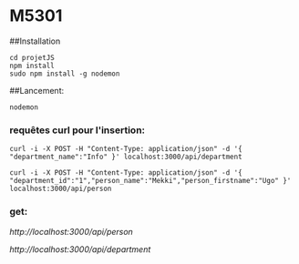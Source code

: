 # M5301

##Installation

```
cd projetJS
npm install
sudo npm install -g nodemon
```

##Lancement:

`nodemon`

### requêtes curl pour l'insertion:

```
curl -i -X POST -H "Content-Type: application/json" -d '{ "department_name":"Info" }' localhost:3000/api/department

curl -i -X POST -H "Content-Type: application/json" -d '{ "department_id":"1","person_name":"Mekki","person_firstname":"Ugo" }' localhost:3000/api/person
```

### get:

*http://localhost:3000/api/person*

*http://localhost:3000/api/department*




